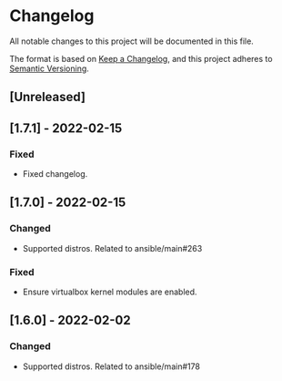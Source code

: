 # Changelog
All notable changes to this project will be documented in this file.

The format is based on [Keep a Changelog](https://keepachangelog.com/en/1.0.0/),
and this project adheres to [Semantic Versioning](https://semver.org/spec/v2.0.0.html).

## [Unreleased]

## [1.7.1] - 2022-02-15
### Fixed
- Fixed changelog.

## [1.7.0] - 2022-02-15
### Changed
- Supported distros. Related to ansible/main#263

### Fixed
- Ensure virtualbox kernel modules are enabled.

## [1.6.0] - 2022-02-02
### Changed
- Supported distros. Related to ansible/main#178
